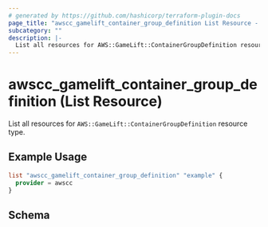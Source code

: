 ```yaml
---
# generated by https://github.com/hashicorp/terraform-plugin-docs
page_title: "awscc_gamelift_container_group_definition List Resource - terraform-provider-awscc"
subcategory: ""
description: |-
  List all resources for AWS::GameLift::ContainerGroupDefinition resource type.
---
```


# awscc_gamelift_container_group_definition (List Resource)

List all resources for `AWS::GameLift::ContainerGroupDefinition` resource type.

## Example Usage

```terraform
list "awscc_gamelift_container_group_definition" "example" {
  provider = awscc
}
```

<!-- schema generated by tfplugindocs -->
## Schema

